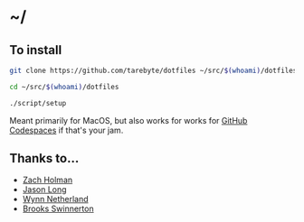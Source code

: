 # ~/

## To install

```sh
git clone https://github.com/tarebyte/dotfiles ~/src/$(whoami)/dotfiles
```

```sh
cd ~/src/$(whoami)/dotfiles
```

```sh
./script/setup
```

Meant primarily for MacOS, but also works for works for [GitHub Codespaces](https://docs.github.com/en/codespaces/customizing-your-codespace/personalizing-codespaces-for-your-account#dotfiles) if that's your jam.

## Thanks to...

* [Zach Holman](https://github.com/holman/dotfiles)
* [Jason Long](https://github.com/jasonlong/dotfiles)
* [Wynn Netherland](https://github.com/pengwynn/dotfiles)
* [Brooks Swinnerton](https://github.com/bswinnerton/dotfiles)

